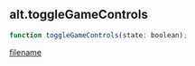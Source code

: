 ## alt.toggleGameControls

```js
function toggleGameControls(state: boolean);
```

[filename](method_toggleGameControls_m.md ':include')